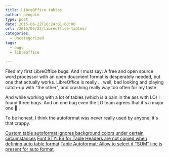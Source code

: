 ```yaml
---
title: LibreOffice tables
author: penguin
type: post
date: 2015-06-22T16:24:01+00:00
url: /2015/06/22/libreoffice-tables/
categories:
  - Uncategorized
tags:
  - bugs
  - libreoffice

---
```

Filed my first LibreOffice bugs. And I must say: A free and open source word processor with an open doucment format is desperately needed, but one that actually works. LibreOffice is really ... well, bad looking and playing catch-up with "the other", and crashing really way too often for my taste.

And while working with a lot of tables (which is a pain in the ass with LO) I found three bugs. And on one bug even the LO team agrees that it's a major one 🙂 .

To be honest, I think the autoformat was never really used by anyone, it's that crappy.

[Custom table autoformat ignores background colors under certain circumstances][1]
[Font STYLES for Table Headers are not copied when defining auto table format][2]
[Table Autoformat: Allow to select if "SUM" line is present for auto format][3]

 [1]: https://bugs.documentfoundation.org//show_bug.cgi?id=92234
 [2]: https://bugs.documentfoundation.org/show_bug.cgi?id=92235
 [3]: https://bugs.documentfoundation.org//show_bug.cgi?id=92236